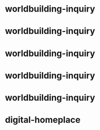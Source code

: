 # worldbuilding-inquiry
# worldbuilding-inquiry
# worldbuilding-inquiry
# worldbuilding-inquiry
# worldbuilding-inquiry
# digital-homeplace
